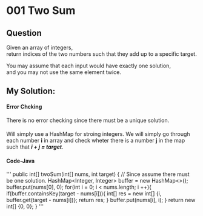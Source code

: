 # 001 Two Sum

## Question
Given an array of integers, <br>
return indices of the two numbers such that they add up to a specific target.

You may assume that each input would have exactly one solution, <br>
and you may not use the same element twice.
<br>
## My Solution:
#### Error Chcking
  There is no error checking since there must be a unique solution.

####
  Will simply use a HashMap for stroing integers. We will simply go through each number **i** in array and check wheter
  there is a number **j** in the map such that ***i + j = target***.
  
#### Code-Java
'''
    public int[] twoSum(int[] nums, int target) {
        // Since assume there must be one solution.
        HashMap<Integer, Integer> buffer = new HashMap<>();
        buffer.put(nums[0], 0);
        for(int i = 0; i < nums.length; i ++){
            if(buffer.containsKey(target - nums[i])){
                int[] res =  new int[] {i, buffer.get(target - nums[i])};
                return res;
            }
            buffer.put(nums[i], i);
        }
        return new int[] {0, 0};
    }
'''
